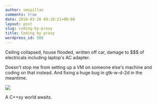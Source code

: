 ```yaml
---
author: smspillaz
comments: true
date: 2010-03-28 09:18:21+00:00
layout: post
slug: coding-by-proxy
title: Coding by proxy
wordpress_id: 588
---
```


Ceiling collapsed, house flooded, written off car, damage to $$$ of electricals including laptop's AC adapter.

Doesn't stop me from setting up a  VM on someone else's machine and coding on that instead. And fixing a huge bug in gtk-w-d-2d in the meantime.

![](http://i.imgur.com/PZkIE.png)

A C++sy world awaits.
